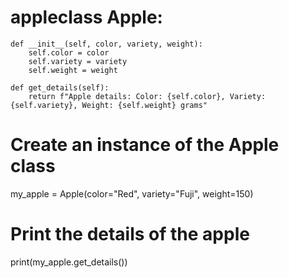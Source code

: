 # appleclass Apple:
    def __init__(self, color, variety, weight):
        self.color = color
        self.variety = variety
        self.weight = weight

    def get_details(self):
        return f"Apple details: Color: {self.color}, Variety: {self.variety}, Weight: {self.weight} grams"

# Create an instance of the Apple class
my_apple = Apple(color="Red", variety="Fuji", weight=150)

# Print the details of the apple
print(my_apple.get_details())
